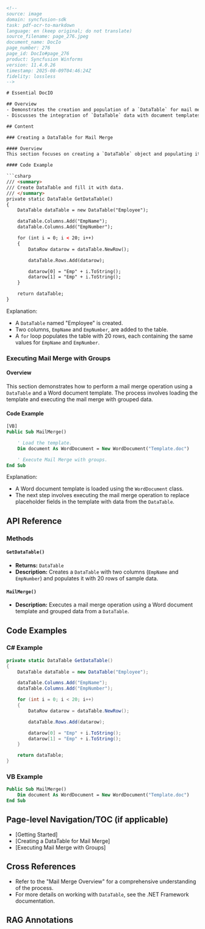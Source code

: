 ```html
<!--
source: image
domain: syncfusion-sdk
task: pdf-ocr-to-markdown
language: en (keep original; do not translate)
source_filename: page_276.jpeg
document_name: DocIo
page_number: 276
page_id: DocIo#page_276
product: Syncfusion Winforms
version: 11.4.0.26
timestamp: 2025-08-09T04:46:24Z
fidelity: lossless
-->

# Essential DocIO

## Overview
- Demonstrates the creation and population of a `DataTable` for mail merge operations.
- Discusses the integration of `DataTable` data with document templates for personalized content generation.

## Content

### Creating a DataTable for Mail Merge

#### Overview
This section focuses on creating a `DataTable` object and populating it with sample data. The `DataTable` is used to provide dynamic content for mail merge operations in Word documents.

#### Code Example

```csharp
/// <summary>
/// Create DataTable and fill it with data.
/// </summary>
private static DataTable GetDataTable()
{
    DataTable dataTable = new DataTable("Employee");

    dataTable.Columns.Add("EmpName");
    dataTable.Columns.Add("EmpNumber");

    for (int i = 0; i < 20; i++)
    {
        DataRow datarow = dataTable.NewRow();

        dataTable.Rows.Add(datarow);

        datarow[0] = "Emp" + i.ToString();
        datarow[1] = "Emp" + i.ToString();
    }

    return dataTable;
}
```

Explanation:
- A `DataTable` named "Employee" is created.
- Two columns, `EmpName` and `EmpNumber`, are added to the table.
- A `for` loop populates the table with 20 rows, each containing the same values for `EmpName` and `EmpNumber`.

### Executing Mail Merge with Groups

#### Overview
This section demonstrates how to perform a mail merge operation using a `DataTable` and a Word document template. The process involves loading the template and executing the mail merge with grouped data.

#### Code Example

```vb
[VB]
Public Sub MailMerge()

    ' Load the template.
    Dim document As WordDocument = New WordDocument("Template.doc")

    ' Execute Mail Merge with groups.
End Sub
```

Explanation:
- A Word document template is loaded using the `WordDocument` class.
- The next step involves executing the mail merge operation to replace placeholder fields in the template with data from the `DataTable`.

## API Reference

### Methods
#### `GetDataTable()`
- **Returns:** `DataTable`
- **Description:** Creates a `DataTable` with two columns (`EmpName` and `EmpNumber`) and populates it with 20 rows of sample data.

#### `MailMerge()`
- **Description:** Executes a mail merge operation using a Word document template and grouped data from a `DataTable`.

## Code Examples

### C# Example

```csharp
private static DataTable GetDataTable()
{
    DataTable dataTable = new DataTable("Employee");

    dataTable.Columns.Add("EmpName");
    dataTable.Columns.Add("EmpNumber");

    for (int i = 0; i < 20; i++)
    {
        DataRow datarow = dataTable.NewRow();

        dataTable.Rows.Add(datarow);

        datarow[0] = "Emp" + i.ToString();
        datarow[1] = "Emp" + i.ToString();
    }

    return dataTable;
}
```

### VB Example

```vb
Public Sub MailMerge()
    Dim document As WordDocument = New WordDocument("Template.doc")
End Sub
```

## Page-level Navigation/TOC (if applicable)
- [Getting Started]
- [Creating a DataTable for Mail Merge]
- [Executing Mail Merge with Groups]

## Cross References
- Refer to the "Mail Merge Overview" for a comprehensive understanding of the process.
- For more details on working with `DataTable`, see the .NET Framework documentation.

## RAG Annotations
<!-- tags: [mail merge, dataTable, document template, word merge, syncfusion winforms, data population] keywords: [DataTable, WordDocument, mail merge, template, grouped data, dynamic content] -->
```